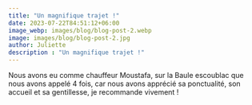 ```yaml
---
title: "Un magnifique trajet !"
date: 2023-07-22T84:51:12+06:00
image_webp: images/blog/blog-post-2.webp
image: images/blog/blog-post-2.jpg
author: Juliette
description : "Un magnifique trajet !"
---
```


Nous avons eu comme chauffeur Moustafa, sur la Baule escoublac que nous avons appelé 4 fois, car nous avons apprécié sa ponctualité, son accueil et sa gentillesse, je recommande vivement ! 